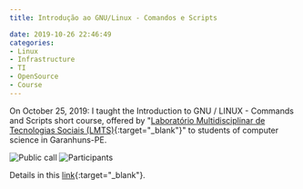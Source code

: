 ```yaml
---
title: Introdução ao GNU/Linux - Comandos e Scripts

date: 2019-10-26 22:46:49
categories:
- Linux
- Infrastructure
- TI
- OpenSource
- Course
---
```


On October 25, 2019:  I taught the Introduction to GNU / LINUX  - Commands and Scripts short course, offered by "[Laboratório Multidisciplinar de Tecnologias Sociais (LMTS)](http://lmts.uag.ufrpe.br){:target="_blank"}" to students of computer science in Garanhuns-PE.


![Public call](https://pbs.twimg.com/media/EgiOUnOXcAIvNI-?format=jpg&name=large)
![Participants](https://pbs.twimg.com/media/EgiOUnaXkAQLNKn?format=jpg&name=large)

Details in this [link](http://lmts.uag.ufrpe.br/br/noticia/lmts-promove-mais-um-minicurso-de-tecnologia-nesse-m%C3%AAs-de-outubro
){:target="_blank"}.